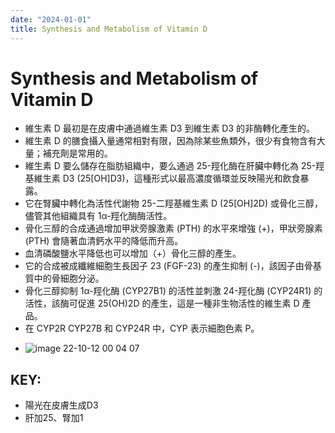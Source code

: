 ```yaml
---
date: "2024-01-01"
title: Synthesis and Metabolism of Vitamin D
---
```


# Synthesis and Metabolism of Vitamin D

- 維生素 D 最初是在皮膚中通過維生素 D3 到維生素 D3 的非酶轉化產生的。
- 維生素 D 的膳食攝入量通常相對有限，因為除某些魚類外，很少有食物含有大量；補充劑是常用的。
- 維生素 D 要么儲存在脂肪組織中，要么通過 25-羥化酶在肝臟中轉化為 25-羥基維生素 D3 (25[OH]D3)，這種形式以最高濃度循環並反映陽光和飲食暴露。
- 它在腎臟中轉化為活性代謝物 25-二羥基維生素 D (25[OH]2D) 或骨化三醇，儘管其他組織具有 1α-羥化酶酶活性。
- 骨化三醇的合成通過增加甲狀旁腺激素 (PTH) 的水平來增強 (+)，甲狀旁腺素 (PTH) 會隨著血清鈣水平的降低而升高。
- 血清磷酸鹽水平降低也可以增加（+）骨化三醇的產生。
- 它的合成被成纖維細胞生長因子 23 (FGF-23) 的產生抑制 (-)，該因子由骨基質中的骨細胞分泌。
- 骨化三醇抑制 1α-羥化酶 (CYP27B1) 的活性並刺激 24-羥化酶 (CYP24R1) 的活性，該酶可促進 25(OH)2D 的產生，這是一種非生物活性的維生素 D 產品。
- 在 CYP2R CYP27B 和 CYP24R 中，CYP 表示細胞色素 P。

* ![image 22-10-12 00 04 07](https://i.imgur.com/PjFCoV0.png)

## KEY:
* 陽光在皮膚生成D3
* 肝加25、腎加1
